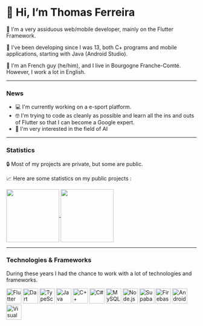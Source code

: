 # 👋 Hi, I’m Thomas Ferreira

📱 I'm a very assiduous web/mobile developer, mainly on the Flutter Framework. 

💪 I've been developing since I was 13, both C+ programs and mobile applications, starting with Java (Android Studio).

📍 I'm an French guy (he/him), and I live in Bourgogne Franche-Comté. However, I work a lot in English.

---

### News
- 💻 I'm currently working on a e-sport platform.
- 🤓 I'm trying to code as cleanly as possible and learn all the ins and outs of Flutter so that I can become a Google expert.
- 🤖 I'm very interested in the field of AI

---

### Statistics

🔒 Most of my projects are private, but some are public.

📈 Here are some statistics on my public projects : 
<p>
  <a href="https://github.com/anuraghazra/github-readme-stats">
  <img height=140 align="center" src="https://github-readme-stats.vercel.app/api/top-langs/?username=ThomasDevApps&layout=compact&title_color=00FFFF&text_color=00FFFF&icon_color=5F9EC7&border_color=00FFFF&bg_color=14141a&show_icons=true" />
</a>
<a href="https://github.com/anuraghazra/github-readme-stats">
  <img height=140 align="center" src="https://github-readme-stats.vercel.app/api?username=ThomasDevApps&layout=compact&title_color=00FFFF&text_color=FFFFFF&icon_color=5F9EC7&border_color=00FFFF&bg_color=14141a&show_icons=true&rank_icon=github&custom_title=Stats&hide=reviews,issues,stars&width=200" />
</a>
</p>

---

### Technologies & Frameworks
During these years I had the chance to work with a lot of technologies and frameworks.

<div>
  <img src="https://cdn.jsdelivr.net/gh/devicons/devicon@latest/icons/flutter/flutter-original.svg" title="Flutter" alt="Flutter" width="40" height="40"/>
  <img src="https://cdn.jsdelivr.net/gh/devicons/devicon@latest/icons/dart/dart-original.svg" title="Dart" alt="Dart" width="40" height="40"/>
  <img src="https://cdn.jsdelivr.net/gh/devicons/devicon@latest/icons/typescript/typescript-original.svg" title="TypeScript" alt="TypeScript" width="40" height="40"/>
  <img src="https://cdn.jsdelivr.net/gh/devicons/devicon@latest/icons/java/java-original.svg" title="Java" alt="Java" width="40" height="40"/>
  <img src="https://cdn.jsdelivr.net/gh/devicons/devicon@latest/icons/cplusplus/cplusplus-original.svg" title="C++" alt="C++" width="40" height="40"/>
  <img src="https://cdn.jsdelivr.net/gh/devicons/devicon@latest/icons/csharp/csharp-original.svg" title="C#" alt="C#" width="40" height="40"/>
  <img src="https://cdn.jsdelivr.net/gh/devicons/devicon@latest/icons/mysql/mysql-original-wordmark.svg" title="MySQL" alt="MySQL" width="40" height="40"/>
  <img src="https://cdn.jsdelivr.net/gh/devicons/devicon@latest/icons/nodejs/nodejs-original-wordmark.svg" title="Node.js" alt="Node.js" width="40" height="40"/>
  <img src="https://cdn.jsdelivr.net/gh/devicons/devicon@latest/icons/supabase/supabase-original.svg" title="Supabase" alt="Supabase" width="40" height="40"/>
  <img src="https://cdn.jsdelivr.net/gh/devicons/devicon@latest/icons/firebase/firebase-original.svg" title="Firebase" alt="Firebase" width="40" height="40"/>
  <img src="https://cdn.jsdelivr.net/gh/devicons/devicon@latest/icons/androidstudio/androidstudio-original.svg" title="Android Studio" alt="Android Studio" width="40" height="40"/>
  <img src="https://cdn.jsdelivr.net/gh/devicons/devicon@latest/icons/vscode/vscode-original.svg" title="Visual Studio Code" alt="Visual Studio Code" width="40" height="40"/>&nbsp;
</div>&nbsp;

<!---
ThomasDevApps/ThomasDevApps is a ✨ special ✨ repository because its `README.md` (this file) appears on your GitHub profile.
You can click the Preview link to take a look at your changes.
--->
